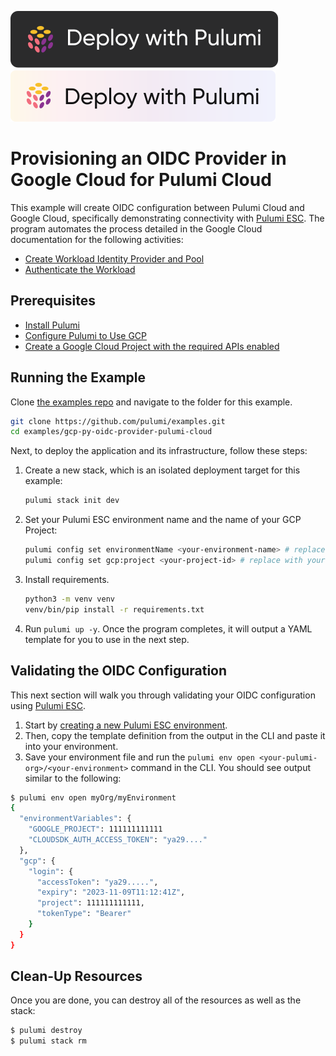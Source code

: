 [![Deploy](../.buttons/deploy-with-pulumi-dark.svg)](https://app.pulumi.com/new?template=https://github.com/pulumi/examples/blob/master/gcp-py-oidc-provider-pulumi-cloud/README.md#gh-light-mode-only)
[![Deploy](../.buttons/deploy-with-pulumi-light.svg)](https://app.pulumi.com/new?template=https://github.com/pulumi/examples/blob/master/gcp-py-oidc-provider-pulumi-cloud/README.md#gh-dark-mode-only)

# Provisioning an OIDC Provider in Google Cloud for Pulumi Cloud

This example will create OIDC configuration between Pulumi Cloud and Google Cloud, specifically demonstrating connectivity with [Pulumi ESC](https://www.pulumi.com/docs/pulumi-cloud/esc/). The program automates the process detailed in the Google Cloud documentation for the following activities:

- [Create Workload Identity Provider and Pool](https://cloud.google.com/iam/docs/workload-identity-federation-with-other-providers#create_the_workload_identity_pool_and_provider)
- [Authenticate the Workload](https://cloud.google.com/iam/docs/workload-identity-federation-with-other-providers#authenticate)

## Prerequisites

* [Install Pulumi](https://www.pulumi.com/docs/get-started/install/)
* [Configure Pulumi to Use GCP](https://www.pulumi.com/docs/clouds/gcp/get-started/begin/#configure-pulumi-to-access-your-google-cloud-account)
* [Create a Google Cloud Project with the required APIs enabled](https://cloud.google.com/iam/docs/workload-identity-federation-with-other-providers#configure)

## Running the Example

Clone [the examples repo](https://github.com/pulumi/examples) and navigate to the folder for this example.

```bash
git clone https://github.com/pulumi/examples.git
cd examples/gcp-py-oidc-provider-pulumi-cloud
```

Next, to deploy the application and its infrastructure, follow these steps:

1. Create a new stack, which is an isolated deployment target for this example:

    ```bash
    pulumi stack init dev
    ```

1. Set your Pulumi ESC environment name and the name of your GCP Project:

    ```bash
    pulumi config set environmentName <your-environment-name> # replace with your environment name
    pulumi config set gcp:project <your-project-id> # replace with your GCP project ID
    ```

1. Install requirements.

    ```bash
    python3 -m venv venv
    venv/bin/pip install -r requirements.txt
    ```

1. Run `pulumi up -y`. Once the program completes, it will output a YAML template for you to use in the next step.

## Validating the OIDC Configuration

This next section will walk you through validating your OIDC configuration using [Pulumi ESC](https://www.pulumi.com/docs/pulumi-cloud/esc/).

1. Start by [creating a new Pulumi ESC environment](https://www.pulumi.com/docs/pulumi-cloud/esc/get-started/#create-an-environment).
2. Then, copy the template definition from the output in the CLI and paste it into your environment.
3. Save your environment file and run the `pulumi env open <your-pulumi-org>/<your-environment>` command in the CLI. You should see output similar to the following:

```bash
$ pulumi env open myOrg/myEnvironment
{
  "environmentVariables": {
    "GOOGLE_PROJECT": 111111111111
    "CLOUDSDK_AUTH_ACCESS_TOKEN": "ya29...."
  },
  "gcp": {
    "login": {
      "accessToken": "ya29.....",
      "expiry": "2023-11-09T11:12:41Z",
      "project": 111111111111,
      "tokenType": "Bearer"
    }
  }
}
```

## Clean-Up Resources

Once you are done, you can destroy all of the resources as well as the stack:

```bash
$ pulumi destroy
$ pulumi stack rm
```
